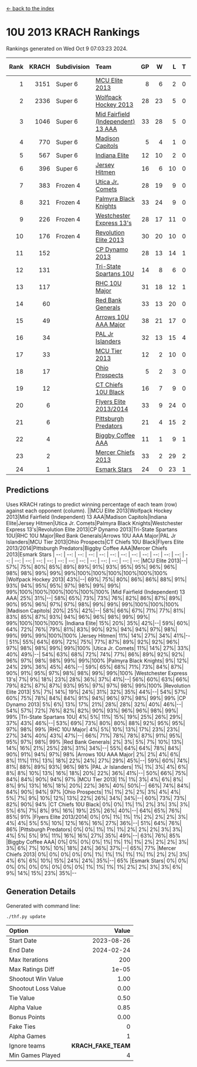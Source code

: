 [<- back to the index](readme.md)
# 10U 2013 KRACH Rankings
Rankings generated on Wed Oct  9 07:03:23 2024.

Rank|KRACH|Subdivision|Team|GP|W|L|T|OTW|OTL|SoS|Exp Wins|Win Diff
---:|---:|:---|:---|---:|---:|---:|---:|---:|---:|---:|---:|---:
1|3151|Super 6|[MCU Elite 2013](https://gamesheetstats.com/seasons/3664/teams/140889/schedule)|8|6|2|0|0|0|1214|6.8|-0.0
2|2336|Super 6|[Wolfpack Hockey 2013](https://gamesheetstats.com/seasons/3664/teams/140894/schedule)|28|23|5|0|0|1|719|23.8|-0.0
3|1046|Super 6|[Mid Fairfield (Independent) 13 AAA](https://gamesheetstats.com/seasons/3664/teams/140891/schedule)|33|28|5|0|2|0|321|28.8|-0.0
4|770|Super 6|[Madison Capitols](https://gamesheetstats.com/seasons/3664/teams/162460/schedule)|5|4|1|0|1|0|234|4.9|0.0
5|567|Super 6|[Indiana Elite](https://gamesheetstats.com/seasons/3664/teams/144358/schedule)|12|10|2|0|0|0|171|10.9|0.0
6|396|Super 6|[Jersey Hitmen](https://gamesheetstats.com/seasons/3664/teams/140893/schedule)|16|6|10|0|0|1|1486|6.8|-0.0
7|383|Frozen 4|[Utica Jr. Comets](https://gamesheetstats.com/seasons/3664/teams/140900/schedule)|28|19|9|0|3|0|357|19.8|-0.0
8|321|Frozen 4|[Palmyra Black Knights](https://gamesheetstats.com/seasons/3664/teams/140906/schedule)|33|24|9|0|0|2|357|24.8|-0.0
9|226|Frozen 4|[Westchester Express 13's](https://gamesheetstats.com/seasons/3664/teams/140899/schedule)|28|17|11|0|0|2|428|17.8|-0.0
10|176|Frozen 4|[Revolution Elite 2013](https://gamesheetstats.com/seasons/3664/teams/140904/schedule)|30|20|10|0|2|1|298|20.8|-0.0
11|152||[CP Dynamo 2013](https://gamesheetstats.com/seasons/3664/teams/140901/schedule)|28|13|14|1|2|1|429|14.3|-0.0
12|131||[Tri-State Spartans 10U](https://gamesheetstats.com/seasons/3664/teams/144359/schedule)|14|8|6|0|0|1|295|8.9|0.0
13|117||[RHC 10U Major](https://gamesheetstats.com/seasons/3664/teams/140895/schedule)|31|18|12|1|2|2|228|19.3|-0.0
14|60||[Red Bank Generals](https://gamesheetstats.com/seasons/3664/teams/140896/schedule)|33|13|20|0|0|2|340|13.8|-0.0
15|49||[Arrows 10U AAA Major](https://gamesheetstats.com/seasons/3664/teams/140902/schedule)|38|21|17|0|0|1|158|21.8|-0.0
16|34||[PAL Jr Islanders](https://gamesheetstats.com/seasons/3664/teams/140903/schedule)|32|13|15|4|2|1|145|15.8|-0.0
17|33||[MCU Tier 2013](https://gamesheetstats.com/seasons/3664/teams/140890/schedule)|12|2|10|0|2|0|414|2.8|-0.0
18|17||[Ohio Prospects](https://gamesheetstats.com/seasons/3664/teams/199158/schedule)|5|2|3|0|0|0|140|2.9|0.0
19|12||[CT Chiefs 10U Black](https://gamesheetstats.com/seasons/3664/teams/140892/schedule)|16|7|9|0|1|0|56|7.8|-0.0
20|6||[Flyers Elite 2013/2014](https://gamesheetstats.com/seasons/3664/teams/140898/schedule)|33|9|24|0|0|0|62|9.8|-0.0
21|6||[Pittsburgh Predators](https://gamesheetstats.com/seasons/3664/teams/140907/schedule)|21|4|15|2|0|0|132|5.8|-0.0
22|4||[Biggby Coffee AAA](https://gamesheetstats.com/seasons/3664/teams/144357/schedule)|11|1|9|1|1|0|252|2.4|0.0
23|2||[Mercer Chiefs 2013](https://gamesheetstats.com/seasons/3664/teams/140897/schedule)|33|2|29|2|0|2|122|3.8|-0.0
24|1||[Esmark Stars](https://gamesheetstats.com/seasons/3664/teams/140905/schedule)|24|0|23|1|0|1|365|1.4|0.0

## Predictions
Uses KRACH ratings to predict winning percentage of each team (row) against each opponent (column).
||MCU Elite 2013|Wolfpack Hockey 2013|Mid Fairfield (Independent) 13 AAA|Madison Capitols|Indiana Elite|Jersey Hitmen|Utica Jr. Comets|Palmyra Black Knights|Westchester Express 13's|Revolution Elite 2013|CP Dynamo 2013|Tri-State Spartans 10U|RHC 10U Major|Red Bank Generals|Arrows 10U AAA Major|PAL Jr Islanders|MCU Tier 2013|Ohio Prospects|CT Chiefs 10U Black|Flyers Elite 2013/2014|Pittsburgh Predators|Biggby Coffee AAA|Mercer Chiefs 2013|Esmark Stars
| --: | --: | --: | --: | --: | --: | --: | --: | --: | --: | --: | --: | --: | --: | --: | --: | --: | --: | --: | --: | --: | --: | --: | --: | --: 
|MCU Elite 2013|--| 57%| 75%| 80%| 85%| 89%| 89%| 91%| 93%| 95%| 95%| 96%| 96%| 98%| 98%| 99%| 99%| 99%|100%|100%|100%|100%|100%|100%
|Wolfpack Hockey 2013| 43%|--| 69%| 75%| 80%| 86%| 86%| 88%| 91%| 93%| 94%| 95%| 95%| 97%| 98%| 99%| 99%| 99%|100%|100%|100%|100%|100%|100%
|Mid Fairfield (Independent) 13 AAA| 25%| 31%|--| 58%| 65%| 73%| 73%| 76%| 82%| 86%| 87%| 89%| 90%| 95%| 96%| 97%| 97%| 98%| 99%| 99%| 99%|100%|100%|100%
|Madison Capitols| 20%| 25%| 42%|--| 58%| 66%| 67%| 71%| 77%| 81%| 83%| 85%| 87%| 93%| 94%| 96%| 96%| 98%| 99%| 99%| 99%|100%|100%|100%
|Indiana Elite| 15%| 20%| 35%| 42%|--| 59%| 60%| 64%| 72%| 76%| 79%| 81%| 83%| 90%| 92%| 94%| 94%| 97%| 98%| 99%| 99%| 99%|100%|100%
|Jersey Hitmen| 11%| 14%| 27%| 34%| 41%|--| 51%| 55%| 64%| 69%| 72%| 75%| 77%| 87%| 89%| 92%| 92%| 96%| 97%| 98%| 98%| 99%| 99%|100%
|Utica Jr. Comets| 11%| 14%| 27%| 33%| 40%| 49%|--| 54%| 63%| 68%| 72%| 74%| 77%| 86%| 89%| 92%| 92%| 96%| 97%| 98%| 98%| 99%| 99%|100%
|Palmyra Black Knights|  9%| 12%| 24%| 29%| 36%| 45%| 46%|--| 59%| 65%| 68%| 71%| 73%| 84%| 87%| 90%| 91%| 95%| 97%| 98%| 98%| 99%| 99%|100%
|Westchester Express 13's|  7%|  9%| 18%| 23%| 28%| 36%| 37%| 41%|--| 56%| 60%| 63%| 66%| 79%| 82%| 87%| 87%| 93%| 95%| 97%| 97%| 98%| 99%|100%
|Revolution Elite 2013|  5%|  7%| 14%| 19%| 24%| 31%| 32%| 35%| 44%|--| 54%| 57%| 60%| 75%| 78%| 84%| 84%| 91%| 94%| 96%| 97%| 98%| 99%| 99%
|CP Dynamo 2013|  5%|  6%| 13%| 17%| 21%| 28%| 28%| 32%| 40%| 46%|--| 54%| 57%| 72%| 76%| 82%| 82%| 90%| 93%| 96%| 96%| 98%| 99%| 99%
|Tri-State Spartans 10U|  4%|  5%| 11%| 15%| 19%| 25%| 26%| 29%| 37%| 43%| 46%|--| 53%| 69%| 73%| 80%| 80%| 88%| 92%| 95%| 95%| 97%| 98%| 99%
|RHC 10U Major|  4%|  5%| 10%| 13%| 17%| 23%| 23%| 27%| 34%| 40%| 43%| 47%|--| 66%| 71%| 78%| 78%| 87%| 91%| 95%| 95%| 97%| 98%| 99%
|Red Bank Generals|  2%|  3%|  5%|  7%| 10%| 13%| 14%| 16%| 21%| 25%| 28%| 31%| 34%|--| 55%| 64%| 64%| 78%| 84%| 90%| 91%| 94%| 97%| 98%
|Arrows 10U AAA Major|  2%|  2%|  4%|  6%|  8%| 11%| 11%| 13%| 18%| 22%| 24%| 27%| 29%| 45%|--| 59%| 60%| 74%| 81%| 88%| 89%| 93%| 96%| 98%
|PAL Jr Islanders|  1%|  1%|  3%|  4%|  6%|  8%|  8%| 10%| 13%| 16%| 18%| 20%| 22%| 36%| 41%|--| 50%| 66%| 75%| 84%| 84%| 90%| 94%| 97%
|MCU Tier 2013|  1%|  1%|  3%|  4%|  6%|  8%|  8%|  9%| 13%| 16%| 18%| 20%| 22%| 36%| 40%| 50%|--| 66%| 74%| 84%| 84%| 90%| 94%| 97%
|Ohio Prospects|  1%|  1%|  2%|  2%|  3%|  4%|  4%|  5%|  7%|  9%| 10%| 12%| 13%| 22%| 26%| 34%| 34%|--| 60%| 73%| 73%| 82%| 90%| 94%
|CT Chiefs 10U Black|  0%|  0%|  1%|  1%|  2%|  3%|  3%|  3%|  5%|  6%|  7%|  8%|  9%| 16%| 19%| 25%| 26%| 40%|--| 64%| 65%| 76%| 85%| 91%
|Flyers Elite 2013/2014|  0%|  0%|  1%|  1%|  1%|  2%|  2%|  2%|  3%|  4%|  4%|  5%|  5%| 10%| 12%| 16%| 16%| 27%| 36%|--| 51%| 64%| 76%| 86%
|Pittsburgh Predators|  0%|  0%|  1%|  1%|  1%|  2%|  2%|  2%|  3%|  3%|  4%|  5%|  5%|  9%| 11%| 16%| 16%| 27%| 35%| 49%|--| 63%| 76%| 85%
|Biggby Coffee AAA|  0%|  0%|  0%|  0%|  1%|  1%|  1%|  1%|  2%|  2%|  2%|  3%|  3%|  6%|  7%| 10%| 10%| 18%| 24%| 36%| 37%|--| 65%| 77%
|Mercer Chiefs 2013|  0%|  0%|  0%|  0%|  0%|  1%|  1%|  1%|  1%|  1%|  1%|  2%|  2%|  3%|  4%|  6%|  6%| 10%| 15%| 24%| 24%| 35%|--| 65%
|Esmark Stars|  0%|  0%|  0%|  0%|  0%|  0%|  0%|  0%|  0%|  1%|  1%|  1%|  1%|  2%|  2%|  3%|  3%|  6%|  9%| 14%| 15%| 23%| 35%|--

## Generation Details

Generated with command line:
```
./thf.py update
```

| Option | Value |
| :----- | ----: |
| Start Date | 2023-08-26 |
| End Date | 2024-02-24 |
| Max Iterations | 200 |
| Max Ratings Diff | 1e-05 |
| Shootout Win Value | 1.00 |
| Shootout Loss Value | 0.00 |
| Tie Value | 0.50 |
| Alpha Value | 0.85 |
| Bonus Points | 0.00 |
| Fake Ties | 0 |
| Alpha Games | 1 |
| Ignore teams | __KRACH_FAKE_TEAM__ |
| Min Games Played | 4 |

